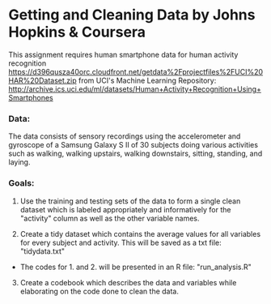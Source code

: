 # Getting and Cleaning Data by Johns Hopkins & Coursera

This assignment requires human smartphone data for human activity recognition https://d396qusza40orc.cloudfront.net/getdata%2Fprojectfiles%2FUCI%20HAR%20Dataset.zip
from UCI's Machine Learning Repository: http://archive.ics.uci.edu/ml/datasets/Human+Activity+Recognition+Using+Smartphones

### Data:
The data consists of sensory recordings using the accelerometer and gyroscope of a Samsung Galaxy S II of 30 subjects doing various activities such as walking, walking upstairs, walking downstairs, sitting, standing, and laying. 

### Goals:
1. Use the training and testing sets of the data to form a single clean dataset which is labeled appropriately and informatively for the "activity" column as well as the other variable names.

2. Create a tidy dataset which contains the average values for all variables for every subject and activity. This will be saved as a txt file: "tidydata.txt"

* The codes for 1. and 2. will be presented in an R file: "run_analysis.R"

3. Create a codebook which describes the data and variables while elaborating on the code done to clean the data.
